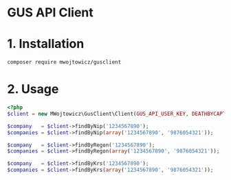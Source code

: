 GUS API Client
==============

# 1. Installation

`composer require mwojtowicz/gusclient`

# 2. Usage

```php
<?php
$client = new MWojtowicz\GusClient\Client(GUS_API_USER_KEY, DEATHBYCAPTCHA_USERNAME, DEATHBYCAPTCHA_PASSWORD);

$company   = $client->findByNip('1234567890');
$companies = $client->findByNip(array('1234567890', '9876054321'));

$company   = $client->findByRegon('1234567890');
$companies = $client->findByRegon(array('1234567890', '9876054321'));

$company   = $client->findByKrs('1234567890');
$companies = $client->findByKrs(array('1234567890', '9876054321'));
```
